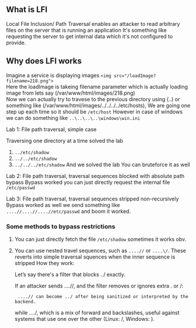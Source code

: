 ## What is LFI
Local File Inclusion/ Path Traversal enables an attacker to read arbitrary files on the server that is running an application
It's something like requesting the server to get internal data which it's not configured to provide.

## Why does LFI works

Imagine a service is displaying images ```<img src="/loadImage?filename=218.png">```  
Here the loadImage is takeing filename parameter which is actually loading image from lets say (/var/www/html/images/218.png)  
Now we can actually try to travese to the previous directory using (..) or something like (/var/www/html/images/../../../../etc/hosts), We are going one step up each time so it should be `/etc/host`
However in case of windows we can do something like `..\..\..\..\windows\win.ini`

Lab 1: File path traversal, simple case

Traversing one directory at a time solved the lab
1. `../etc/shadow`
2. `../../etc/shadow`
3. `../../../etc/shadow`
And we solved the lab
You can bruteforce it as well


Lab 2: File path traversal, traversal sequences blocked with absolute path bypass
Bypass worked you can just directly request the internal file `/etc/passwd`

Lab 3: File path traversal, traversal sequences stripped non-recursively
Bypass worked as well we send something like `....//....//....//etc/passwd` and boom it worked.


### Some methods to bypass restrictions 
1. You can just directly fetch the file `/etc/shadow` sometimes it works obv.
2. You can use nested travel sequences, such as `....//` or `....\/`. These reverts into simple traversal squences when the inner sequence is stripped
How they work:

    Let’s say there's a filter that blocks ../ exactly.

    If an attacker sends ....//, and the filter removes or ignores extra . or /:

        ....// can become ../ after being sanitized or interpreted by the backend.

    while ....\/, which is a mix of forward and backslashes, useful against systems that use one over the other (Linux: /, Windows: \).

